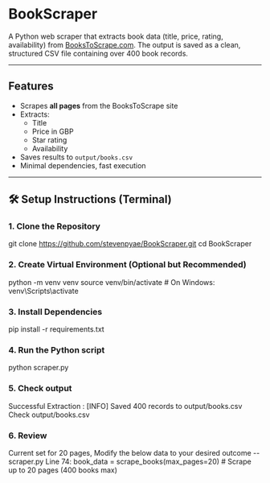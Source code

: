 # BookScraper

A Python web scraper that extracts book data (title, price, rating, availability) from [BooksToScrape.com](http://books.toscrape.com). The output is saved as a clean, structured CSV file containing over 400 book records.

---

##  Features

- Scrapes **all pages** from the BooksToScrape site
- Extracts:
  - Title 
  - Price in GBP
  - Star rating 
  - Availability
- Saves results to `output/books.csv`
- Minimal dependencies, fast execution

---

## 🛠️ Setup Instructions (Terminal)

### 1. Clone the Repository
git clone https://github.com/stevenpyae/BookScraper.git
cd BookScraper

### 2. Create Virtual Environment (Optional but Recommended)
python -m venv venv
source venv/bin/activate  # On Windows: venv\Scripts\activate

### 3. Install Dependencies
pip install -r requirements.txt

### 4. Run the Python script
python scraper.py

### 5. Check output 
Successful Extraction : [INFO] Saved 400 records to output/books.csv
Check output/books.csv

### 6. Review
Current set for 20 pages, Modify the below data to your desired outcome
--scraper.py Line 74: book_data = scrape_books(max_pages=20)  # Scrape up to 20 pages (400 books max)
